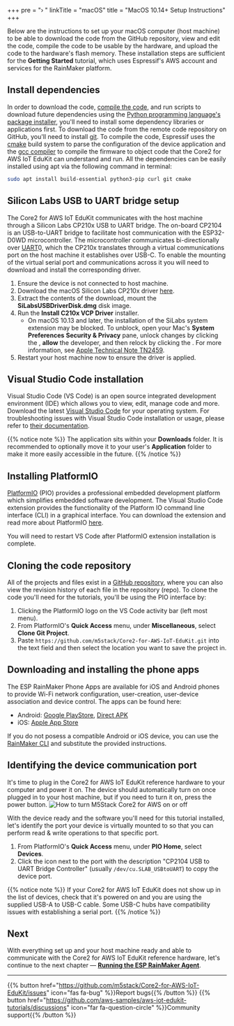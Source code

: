+++
pre = "› "
linkTitle = "macOS"
title = "MacOS 10.14+ Setup Instructions"
+++

Below are the instructions to set up your macOS computer (host machine) to be able to download the code from the GitHub repository, view and edit the code, compile the code to be usable by the hardware, and upload the code to the hardware's flash memory. These installation steps are sufficient for the **Getting Started** tutorial, which uses Espressif's AWS account and services for the RainMaker platform.

## Install dependencies
In order to download the code, [compile the code](https://en.wikipedia.org/wiki/Object_code), and run scripts to download future dependencies using the [Python programming language's package installer](https://pip.pypa.io/en/stable/), you'll need to install some dependency libraries or applications first. To download the code from the remote code repository on GitHub, you'll need to install [git](https://git-scm.com/). To compile the code, Espressif uses the [cmake](https://git-scm.com/) build system to parse the configuration of the device application and the [gcc compiler](https://gcc.gnu.org/onlinedocs/gcc/) to compile the firmware to object code that the Core2 for AWS IoT EduKit can understand and run. All the dependencies can be easily installed using apt via the following command in terminal:
```bash
sudo apt install build-essential python3-pip curl git cmake
```

## Silicon Labs USB to UART bridge setup
The Core2 for AWS IoT EduKit communicates with the host machine through a Silicon Labs CP210x USB to UART bridge. The on-board CP2104 is an USB-to-UART bridge to facilitate host communication with the ESP32-D0WD microcontroller. The microcontroller communicates bi-directionally over [UART](https://docs.espressif.com/projects/esp-idf/en/latest/esp32/api-reference/peripherals/uart.html)0, which the CP210x translates through a virtual communications port on the host machine it establishes over USB-C. To enable the mounting of the virtual serial port and communications across it you will need to download and install the corresponding driver.

1) Ensure the device is not connected to host machine.
2) Download the macOS Silicon Labs CP210x driver [here](https://www.silabs.com/documents/public/software/Mac_OSX_VCP_Driver.zip).
3) Extract the contents of the download, mount the **SiLabsUSBDriverDisk.dmg** disk image.
4) Run the **Install C210x VCP Driver** installer.
   - On macOS 10.13 and later, the installation of the SiLabs system extension may be blocked. To unblock, open your Mac's **System Preferences** <i class="fas fa-arrow-right"></i> **Security & Privacy** pane, unlock changes by clicking the <i class="fas fa-lock"></i>, **allow** the developer, and then relock by clicking the <i class="fas fa-lock-open"></i>. For more information, see [Apple Technical Note TN2459](https://developer.apple.com/library/archive/technotes/tn2459/_index.html).
5) Restart your host machine now to ensure the driver is applied.

## Visual Studio Code installation
Visual Studio Code (VS Code) is an open source integrated development environment (IDE) which allows you to view, edit, manage code and more. Download the latest [Visual Studio Code](https://code.visualstudio.com/) for your operating system. For troubleshooting issues with Visual Studio Code installation or usage, please refer to [their documentation](https://code.visualstudio.com/docs/setup/setup-overview).

{{% notice note %}}
The application sits within your **Downloads** folder. It is recommended to optionally move it to your user's **Application** folder to make it more easily accessible in the future.
{{% /notice %}}

## Installing PlatformIO
[PlatformIO](https://marketplace.visualstudio.com/items?itemName=platformio.platformio-ide) (PIO) provides a professional embedded development platform which simplifies embedded software development. The Visual Studio Code extension provides the functionality of the Platform IO command line interface (CLI) in a graphical interface. You can download the extension and read more about PlatformIO [here](https://platformio.org/install/ide?install=vscode).

You will need to restart VS Code after PlatformIO extension installation is complete.

## Cloning the code repository
All of the projects and files exist in a [GitHub repository](https://docs.github.com/en/github/creating-cloning-and-archiving-repositories/about-repositories), where you can also view the revision history of each file in the repository (repo). To clone the code you'll need for the tutorials, you'll be using the PIO interface by:
1) Clicking the PlatformIO logo on the VS Code activity bar (left most menu).
2) From PlatformIO's **Quick Access** menu, under **Miscellaneous**, select **Clone Git Project**.
3) Paste `https://github.com/m5stack/Core2-for-AWS-IoT-EduKit.git` into the text field and then select the location you want to save the project in.

## Downloading and installing the phone apps
The ESP RainMaker Phone Apps are available for iOS and Android phones to provide Wi-Fi network configuration, user-creation, user-device association and device control. The apps can be found here:
* Android: [Google PlayStore](https://play.google.com/store/apps/details?id=com.espressif.rainmaker), [Direct APK](https://github.com/espressif/esp-rainmaker-android/releases)
* iOS: [Apple App Store](https://apps.apple.com/app/esp-rainmaker/id1497491540)

If you do not posess a compatible Android or iOS device, you can use the [RainMaker CLI](https://rainmaker.espressif.com/docs/cli-setup.html) and substitute the provided instructions.

## Identifying the device communication port
It's time to plug in the Core2 for AWS IoT EduKit reference hardware to your computer and power it on. The device should automatically turn on once plugged in to your host machine, but if you need to turn it on, press the power button.
![How to turn M5Stack Core2 for AWS on or off](macos/core2foraws_power_on_off.jpg?width=500px&classes=shadow)

With the device ready and the software you'll need for this tutorial installed, let's identify the port your device is virtually mounted to so that you can perform read & write operations to that specific port.
1) From PlatformIO's **Quick Access** menu, under **PIO Home**, select **Devices**.
2) Click the icon next to the port with the description "CP2104 USB to UART Bridge Controller" (usually `/dev/cu.SLAB_USBtoUART`) to copy the device port.

{{% notice note %}}
If your Core2 for AWS IoT EduKit does not show up in the list of devices, check that it's powered on and you are using the supplied USB-A to USB-C cable. Some USB-C hubs have compatibility issues with establishing a serial port.
{{% /notice %}}

## Next
With everything set up and your host machine ready and able to communicate with the Core2 for AWS IoT EduKit reference hardware, let's continue to the next chapter — [**Running the ESP RainMaker Agent**](/en/getting-started/run-rainmaker.html).

---
{{% button href="https://github.com/m5stack/Core2-for-AWS-IoT-EduKit/issues" icon="fas fa-bug" %}}Report bugs{{% /button %}} {{% button href="https://github.com/aws-samples/aws-iot-edukit-tutorials/discussions" icon="far fa-question-circle" %}}Community support{{% /button %}}